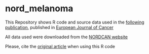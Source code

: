 # nord_melanoma

This Repository shows R code and source data used in the [following publication](https://www.ejcancer.com/article/S0959-8049(23)00157-0/fulltext), 
published in [European Journal of Cancer](https://www.ejcancer.com/)

All data used were downloaded from the [NORDCAN website](https://nordcan.iarc.fr/en)

Please, cite the [original article](https://www.ejcancer.com/article/S0959-8049(23)00157-0/fulltext) when using this R code
